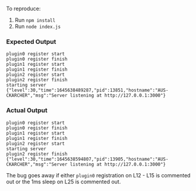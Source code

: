 To reproduce:

1. Run `npm install`
2. Run `node index.js`

### Expected Output

```
plugin0 register start
plugin0 register finish
plugin1 register start
plugin1 register finish
plugin2 register start
plugin2 register finish
starting server
{"level":30,"time":1645638489287,"pid":13851,"hostname":"AUS-CKARCHER","msg":"Server listening at http://127.0.0.1:3000"}
```

### Actual Output

```
plugin0 register start
plugin0 register finish
plugin1 register start
plugin1 register finish
plugin2 register start
starting server
plugin2 register finish
{"level":30,"time":1645638594807,"pid":13905,"hostname":"AUS-CKARCHER","msg":"Server listening at http://127.0.0.1:3000"}
```

The bug goes away if either `plugin0` registration on L12 - L15 is commented out or the 1ms sleep on L25 is commented out.  
